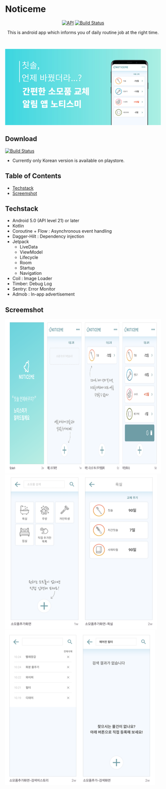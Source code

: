 # Noticeme
<p align="center">
<a href="https://android-arsenal.com/api?level=21"><img alt="API" src="https://img.shields.io/badge/API-21%2B-brightgreen.svg?style=flat"/></a>
<a href="https://github.com/bentleypark/noticeme/actions"><img alt="Build Status" src="https://github.com/bentleypark/noticeme/workflows/Android%20CI/badge.svg"/></a>
</p>

<p align="center">
This is android app which informs you of daily routine job at the right time.
</p>
</br>

<p align="center">
<img src="/images/notieme_main_image.png"/>
</p>

## Download
<a href="https://play.google.com/store/apps/details?id=com.project.noticeme"><img alt="Build Status" src="https://play.google.com/intl/en_us/badges/images/generic/en-play-badge.png" height="100"/></a>
- Currently only Korean version is available on playstore.

## Table of Contents
- [Techstack](#techstack)
- [Screemshot](#screemshot)

## Techstack

- Android 5.0 (API level 21) or later
- Kotlin
- Coroutine + Flow : Asynchronous event handling
- Dagger-Hilt : Dependency injection
- Jetpack
    - LiveData
    - ViewModel
    - Lifecycle
    - Room
    - Startup
    - Navigation
- Coil : Image Loader
- Timber: Debug Log
- Sentry: Error Monitor
- Admob : In-app advertisement

## Screemshot

<img src="/images/screenshot01.png" height="500"/>
<img src="/images/screenshot02.png" height="500"/> <img src="/images/screenshot03.png" height="500"/>
